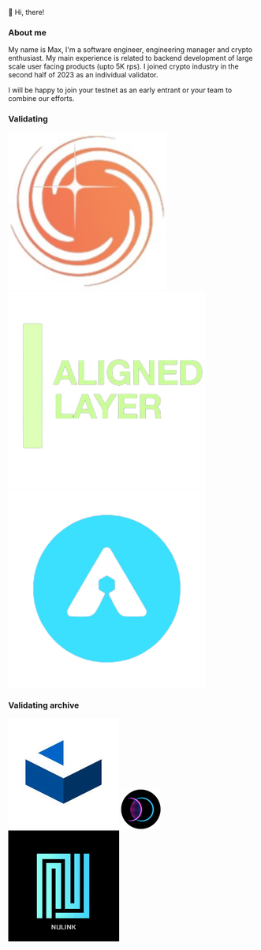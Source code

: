 👋 Hi, there!

### About me
My name is Max, I'm a software engineer, engineering manager and crypto enthusiast. My main experience is related to backend development of large scale user facing products (upto 5K rps).
I joined crypto industry in the second half of 2023 as an individual validator.

I will be happy to join your testnet as an early entrant or your team to combine our efforts.

### Validating
[![Galactica](/assets/img/galactica.svg 'Galactica')](https://ping.pfc.zone/galactica-testnet/staking/galavaloper1nak4arm625uj3qleekh0760wtjamczuse0yrz0)
[![AlignedLayer](/assets/img/alignedlayer.png 'AlignedLayer')](https://testnet.alignedlayer.explorers.guru/validator/alignedvaloper1yaaxdjppr9h2x8v7nrum7utxy66772eks33rmy)
[![Arkeo](/assets/img/arkeo.png 'Arkeo')](https://testnet.arkeo.explorers.guru/validator/tarkeovaloper103l27gd5yw94qu8w0qhppzfd2ayef6x5ljjszq)



### Validating archive
![Cascadia](/assets/img/cascadia.jpeg)
![Entangle](/assets/img/entangle.png)
![NuLink](/assets/img/nulink.png)


<!---
masim05/masim05 is a ✨ special ✨ repository because its `README.md` (this file) appears on your GitHub profile.
You can click the Preview link to take a look at your changes.
--->
